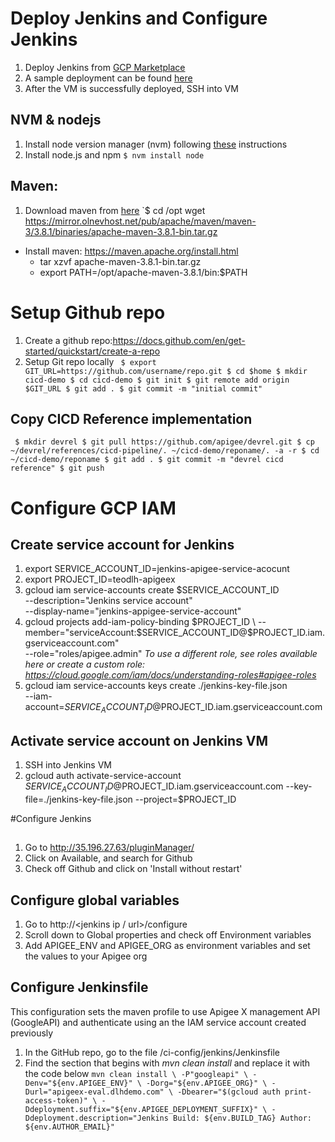 # Deploy Jenkins and Configure Jenkins
1. Deploy Jenkins from [GCP Marketplace](https://pantheon.corp.google.com/marketplace/product/click-to-deploy-images/jenkins)
  1. A sample deployment can be found [here](https://cloud.google.com/architecture/using-jenkins-for-distributed-builds-on-compute-engine)
1. After the VM is successfully deployed, SSH into VM
## NVM & nodejs
1. Install node version manager (nvm) following [these](https://docs.npmjs.com/downloading-and-installing-node-js-and-npm) instructions
1. Install node.js and npm
`$ nvm install node`
## Maven:
1. Download maven from [here](https://maven.apache.org/download.cgi)
  `$ cd /opt
  wget https://mirror.olnevhost.net/pub/apache/maven/maven-3/3.8.1/binaries/apache-maven-3.8.1-bin.tar.gz
- Install maven: https://maven.apache.org/install.html
  - tar xzvf apache-maven-3.8.1-bin.tar.gz
  - export PATH=/opt/apache-maven-3.8.1/bin:$PATH
  
# Setup Github repo
1. Create a github repo:https://docs.github.com/en/get-started/quickstart/create-a-repo 
1. Setup Git repo locally
` $ export GIT_URL=https://github.com/username/repo.git
  $ cd $home
  $ mkdir cicd-demo
  $ cd cicd-demo
  $ git init
  $ git remote add origin $GIT_URL
  $ git add .
  $ git commit -m "initial commit"`
  
## Copy CICD Reference implementation
` $ mkdir devrel
  $ git pull https://github.com/apigee/devrel.git
  $ cp ~/devrel/references/cicd-pipeline/. ~/cicd-demo/reponame/. -a -r
  $ cd ~/cicd-demo/reponame
  $ git add .
  $ git commit -m "devrel cicd reference"
  $ git push`
  
# Configure GCP IAM

## Create service account for Jenkins
1. export SERVICE_ACCOUNT_ID=jenkins-apigee-service-acocunt
1. export PROJECT_ID=teodlh-apigeex
1. gcloud iam service-accounts create $SERVICE_ACCOUNT_ID \
    --description="Jenkins service account" \
    --display-name="jenkins-appigee-service-account"   
1. gcloud projects add-iam-policy-binding $PROJECT_ID \
    --member="serviceAccount:$SERVICE_ACCOUNT_ID@$PROJECT_ID.iam.gserviceaccount.com" \
    --role="roles/apigee.admin"
*To use a different role, see roles available here or create a custom role: https://cloud.google.com/iam/docs/understanding-roles#apigee-roles*
1. gcloud iam service-accounts keys create ./jenkins-key-file.json \
    --iam-account=$SERVICE_ACCOUNT_ID@$PROJECT_ID.iam.gserviceaccount.com
    
## Activate service account on Jenkins VM
1. SSH into Jenkins VM
1. gcloud auth activate-service-account $SERVICE_ACCOUNT_ID@$PROJECT_ID.iam.gserviceaccount.com --key-file=./jenkins-key-file.json --project=$PROJECT_ID
  
#Configure Jenkins
 
## 
1. Go to http://35.196.27.63/pluginManager/
1. Click on Available, and search for Github
1. Check off Github and click on 'Install without restart'

## Configure global variables
1. Go to http://<jenkins ip / url>/configure
1. Scroll down to Global properties and check off Environment variables
1. Add APIGEE_ENV and APIGEE_ORG as environment variables and set the values to your Apigee org
  
## Configure Jenkinsfile 
This configuration sets the maven profile to use Apigee X management API (GoogleAPI) and authenticate using an the IAM service account created previously
1. In the GitHub repo, go to the file /ci-config/jenkins/Jenkinsfile
1. Find the section that begins with *mvn clean install* and replace it with the code below
`mvn clean install \
                -P"googleapi" \
                -Denv="${env.APIGEE_ENV}" \
                -Dorg="${env.APIGEE_ORG}" \
                -Durl="apigeex-eval.dlhdemo.com" \
                -Dbearer="$(gcloud auth print-access-token)" \
                -Ddeployment.suffix="${env.APIGEE_DEPLOYMENT_SUFFIX}" \
                -Ddeployment.description="Jenkins Build: ${env.BUILD_TAG} Author: ${env.AUTHOR_EMAIL}"
`

  
  
  


